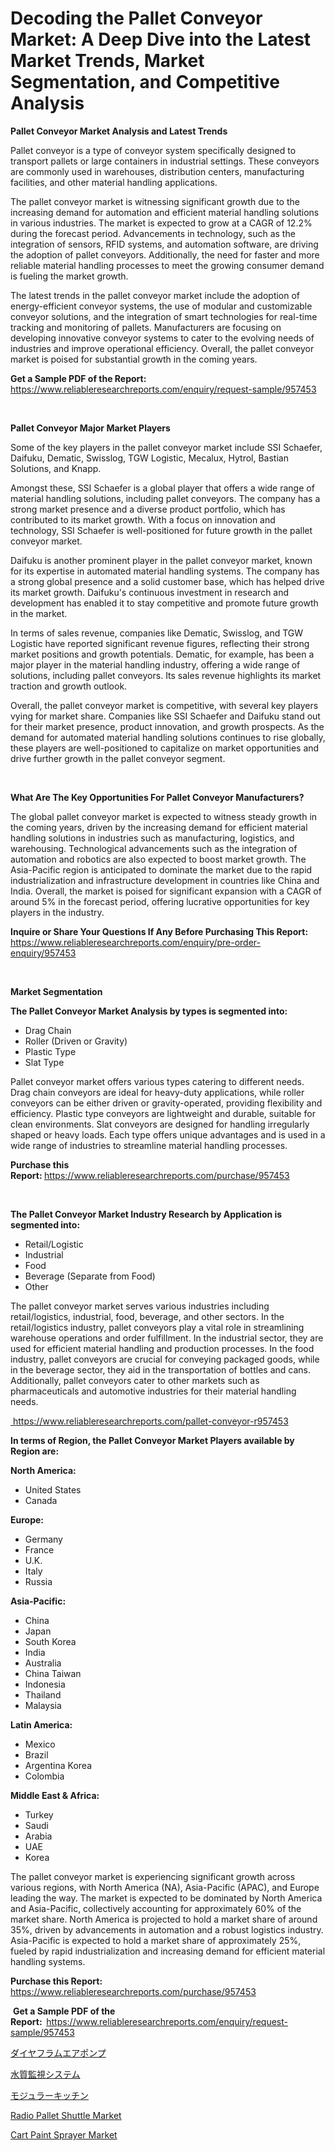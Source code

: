 <p><h1>Decoding the Pallet Conveyor Market: A Deep Dive into the Latest Market Trends, Market Segmentation, and Competitive Analysis</h1></p><p><strong>Pallet Conveyor Market Analysis and Latest Trends</strong></p>
<p><p>Pallet conveyor is a type of conveyor system specifically designed to transport pallets or large containers in industrial settings. These conveyors are commonly used in warehouses, distribution centers, manufacturing facilities, and other material handling applications.</p><p>The pallet conveyor market is witnessing significant growth due to the increasing demand for automation and efficient material handling solutions in various industries. The market is expected to grow at a CAGR of 12.2% during the forecast period. Advancements in technology, such as the integration of sensors, RFID systems, and automation software, are driving the adoption of pallet conveyors. Additionally, the need for faster and more reliable material handling processes to meet the growing consumer demand is fueling the market growth.</p><p>The latest trends in the pallet conveyor market include the adoption of energy-efficient conveyor systems, the use of modular and customizable conveyor solutions, and the integration of smart technologies for real-time tracking and monitoring of pallets. Manufacturers are focusing on developing innovative conveyor systems to cater to the evolving needs of industries and improve operational efficiency. Overall, the pallet conveyor market is poised for substantial growth in the coming years.</p></p>
<p><strong>Get a Sample PDF of the Report:&nbsp;</strong> <a href="https://www.reliableresearchreports.com/enquiry/request-sample/957453">https://www.reliableresearchreports.com/enquiry/request-sample/957453</a></p>
<p>&nbsp;</p>
<p><strong>Pallet Conveyor Major Market Players</strong></p>
<p><p>Some of the key players in the pallet conveyor market include SSI Schaefer, Daifuku, Dematic, Swisslog, TGW Logistic, Mecalux, Hytrol, Bastian Solutions, and Knapp. </p><p>Amongst these, SSI Schaefer is a global player that offers a wide range of material handling solutions, including pallet conveyors. The company has a strong market presence and a diverse product portfolio, which has contributed to its market growth. With a focus on innovation and technology, SSI Schaefer is well-positioned for future growth in the pallet conveyor market.</p><p>Daifuku is another prominent player in the pallet conveyor market, known for its expertise in automated material handling systems. The company has a strong global presence and a solid customer base, which has helped drive its market growth. Daifuku's continuous investment in research and development has enabled it to stay competitive and promote future growth in the market.</p><p>In terms of sales revenue, companies like Dematic, Swisslog, and TGW Logistic have reported significant revenue figures, reflecting their strong market positions and growth potentials. Dematic, for example, has been a major player in the material handling industry, offering a wide range of solutions, including pallet conveyors. Its sales revenue highlights its market traction and growth outlook.</p><p>Overall, the pallet conveyor market is competitive, with several key players vying for market share. Companies like SSI Schaefer and Daifuku stand out for their market presence, product innovation, and growth prospects. As the demand for automated material handling solutions continues to rise globally, these players are well-positioned to capitalize on market opportunities and drive further growth in the pallet conveyor segment.</p></p>
<p>&nbsp;</p>
<p><strong>What Are The Key Opportunities For Pallet Conveyor Manufacturers?</strong></p>
<p><p>The global pallet conveyor market is expected to witness steady growth in the coming years, driven by the increasing demand for efficient material handling solutions in industries such as manufacturing, logistics, and warehousing. Technological advancements such as the integration of automation and robotics are also expected to boost market growth. The Asia-Pacific region is anticipated to dominate the market due to the rapid industrialization and infrastructure development in countries like China and India. Overall, the market is poised for significant expansion with a CAGR of around 5% in the forecast period, offering lucrative opportunities for key players in the industry.</p></p>
<p><strong>Inquire or Share Your Questions If Any Before Purchasing This Report:</strong> <a href="https://www.reliableresearchreports.com/enquiry/pre-order-enquiry/957453">https://www.reliableresearchreports.com/enquiry/pre-order-enquiry/957453</a></p>
<p>&nbsp;</p>
<p><strong>Market Segmentation</strong></p>
<p><strong>The Pallet Conveyor Market Analysis by types is segmented into:</strong></p>
<p><ul><li>Drag Chain</li><li>Roller (Driven or Gravity)</li><li>Plastic Type</li><li>Slat Type</li></ul></p>
<p><p>Pallet conveyor market offers various types catering to different needs. Drag chain conveyors are ideal for heavy-duty applications, while roller conveyors can be either driven or gravity-operated, providing flexibility and efficiency. Plastic type conveyors are lightweight and durable, suitable for clean environments. Slat conveyors are designed for handling irregularly shaped or heavy loads. Each type offers unique advantages and is used in a wide range of industries to streamline material handling processes.</p></p>
<p><strong>Purchase this Report:&nbsp;</strong><a href="https://www.reliableresearchreports.com/purchase/957453">https://www.reliableresearchreports.com/purchase/957453</a></p>
<p>&nbsp;</p>
<p><strong>The Pallet Conveyor Market Industry Research by Application is segmented into:</strong></p>
<p><ul><li>Retail/Logistic</li><li>Industrial</li><li>Food</li><li>Beverage (Separate from Food)</li><li>Other</li></ul></p>
<p><p>The pallet conveyor market serves various industries including retail/logistics, industrial, food, beverage, and other sectors. In the retail/logistics industry, pallet conveyors play a vital role in streamlining warehouse operations and order fulfillment. In the industrial sector, they are used for efficient material handling and production processes. In the food industry, pallet conveyors are crucial for conveying packaged goods, while in the beverage sector, they aid in the transportation of bottles and cans. Additionally, pallet conveyors cater to other markets such as pharmaceuticals and automotive industries for their material handling needs.</p></p>
<p><a href="https://www.reliableresearchreports.com/pallet-conveyor-r957453">&nbsp;https://www.reliableresearchreports.com/pallet-conveyor-r957453</a></p>
<p><strong>In terms of Region, the Pallet Conveyor Market Players available by Region are:</strong></p>
<p>
    <p> <strong> North America: </strong>
        <ul>
            <li>United States</li>
            <li>Canada</li>
        </ul>
        </p> 
    <p> <strong> Europe: </strong>
        <ul>
            <li>Germany</li>
            <li>France</li>
            <li>U.K.</li>
            <li>Italy</li>
            <li>Russia</li>
        </ul>
        </p> 
    <p> <strong> Asia-Pacific: </strong>
        <ul>
            <li>China</li>
            <li>Japan</li>
            <li>South Korea</li>
            <li>India</li>
            <li>Australia</li>
            <li>China Taiwan</li>
            <li>Indonesia</li>
            <li>Thailand</li>
            <li>Malaysia</li>
        </ul>
        </p> 
    <p> <strong> Latin America: </strong>
        <ul>
            <li>Mexico</li>
            <li>Brazil</li>
            <li>Argentina Korea</li>
            <li>Colombia</li>
        </ul>
        </p> 
    <p> <strong> Middle East & Africa: </strong>
        <ul>
            <li>Turkey</li>
            <li>Saudi</li>
            <li>Arabia</li>
            <li>UAE</li>
            <li>Korea</li>
        </ul>
    </p>
    </p>
<p><p>The pallet conveyor market is experiencing significant growth across various regions, with North America (NA), Asia-Pacific (APAC), and Europe leading the way. The market is expected to be dominated by North America and Asia-Pacific, collectively accounting for approximately 60% of the market share. North America is projected to hold a market share of around 35%, driven by advancements in automation and a robust logistics industry. Asia-Pacific is expected to hold a market share of approximately 25%, fueled by rapid industrialization and increasing demand for efficient material handling systems.</p></p>
<p><strong>Purchase this Report: </strong><a href="https://www.reliableresearchreports.com/purchase/957453">https://www.reliableresearchreports.com/purchase/957453</a></p>
<p>&nbsp;<strong>Get a Sample PDF of the Report:&nbsp;&nbsp;</strong><a href="https://www.reliableresearchreports.com/enquiry/request-sample/957453">https://www.reliableresearchreports.com/enquiry/request-sample/957453</a></p>
<p><strong></strong></p>
<p><p><a href="https://github.com/AaronVargas43/Market-Research-Report-List-1/blob/main/447353834807.md">ダイヤフラムエアポンプ</a></p><p><a href="https://medium.com/@spencerremin6/%E6%B0%B4%E8%B3%AA%E3%83%A2%E3%83%8B%E3%82%BF%E3%83%AA%E3%83%B3%E3%82%B0%E3%82%B7%E3%82%B9%E3%83%86%E3%83%A0%E5%B8%82%E5%A0%B4-%E7%AB%B6%E4%BA%89%E5%88%86%E6%9E%90-%E5%B8%82%E5%A0%B4%E5%8B%95%E5%90%91-2031%E5%B9%B4%E3%81%BE%E3%81%A7%E3%81%AE%E4%BA%88%E6%B8%AC-8756b080ff68">水質監視システム</a></p><p><a href="https://medium.com/@bulahhamill28/%E3%83%A2%E3%82%B8%E3%83%A5%E3%83%A9%E3%83%BC%E3%82%AD%E3%83%83%E3%83%81%E3%83%B3%E5%B8%82%E5%A0%B4-%E7%A8%AE%E9%A1%9E-%E5%BF%9C%E7%94%A8-%E5%9C%B0%E7%90%86%E3%81%AB%E3%82%88%E3%82%8B%E5%8C%85%E6%8B%AC%E7%9A%84%E8%A9%95%E4%BE%A1-ededc280780d">モジュラーキッチン</a></p><p><a href="https://github.com/JameTravis/Market-Research-Report-List-4/blob/main/radio-pallet-shuttle-market.md">Radio Pallet Shuttle Market</a></p><p><a href="https://github.com/lataunyatinikmelvin59ilbd0dv/Market-Research-Report-List-2/blob/main/cart-paint-sprayer-market.md">Cart Paint Sprayer Market</a></p></p>
